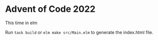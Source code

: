 # Advent of Code 2022

This time in elm

Run `task build` or `elm make src/Main.elm` to generate the index.html file.
